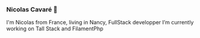 ### Nicolas Cavaré 👋
I'm Nicolas from France, living in Nancy, FullStack developper
I’m currently working on Tall Stack and FilamentPhp
 

